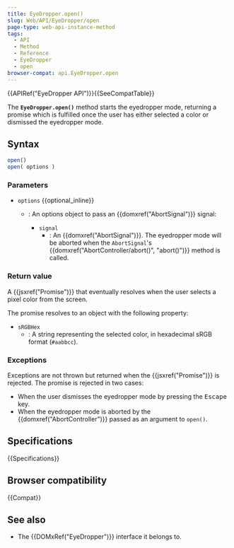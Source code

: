 ```yaml
---
title: EyeDropper.open()
slug: Web/API/EyeDropper/open
page-type: web-api-instance-method
tags:
  - API
  - Method
  - Reference
  - EyeDropper
  - open
browser-compat: api.EyeDropper.open
---
```

{{APIRef("EyeDropper API")}}{{SeeCompatTable}}

The **`EyeDropper.open()`** method starts the eyedropper mode, returning a promise which is fulfilled once the user has either selected a color or dismissed the eyedropper mode.

## Syntax

```js
open()
open( options )
```

### Parameters

- `options` {{optional_inline}}

  - : An options object to pass an {{domxref("AbortSignal")}} signal:

    - `signal`
      - : An {{domxref("AbortSignal")}}. The eyedropper mode will be aborted when the `AbortSignal`'s {{domxref("AbortController/abort()", "abort()")}} method is called.

### Return value

A {{jsxref("Promise")}} that eventually resolves when the user selects a pixel color from the screen.

The promise resolves to an object with the following property:

- `sRGBHex`
  - : A string representing the selected color, in hexadecimal sRGB format (`#aabbcc`).

### Exceptions

Exceptions are not thrown but returned when the {{jsxref("Promise")}} is rejected.
The promise is rejected in two cases:

- When the user dismisses the eyedropper mode by pressing the <kbd>Escape</kbd> key.
- When the eyedropper mode is aborted by the {{domxref("AbortController")}} passed as an argument to `open()`.

## Specifications

{{Specifications}}

## Browser compatibility

{{Compat}}

## See also

- The {{DOMxRef("EyeDropper")}} interface it belongs to.

